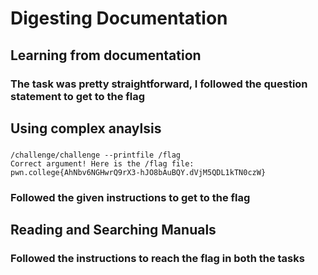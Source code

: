 # Digesting Documentation
##  Learning from documentation
### The task was pretty straightforward, I followed the question statement to get to the flag

## Using complex anaylsis 
### 
```
/challenge/challenge --printfile /flag
Correct argument! Here is the /flag file:
pwn.college{AhNbv6NGHwrQ9rX3-hJO8bAuBQY.dVjM5QDL1kTN0czW}
```
### Followed the given instructions to get to the flag


## Reading and Searching Manuals
### Followed the instructions to reach the flag in both the tasks

